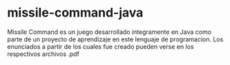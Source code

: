 # missile-command-java

Missile Command es un juego desarrollado integramente en Java como parte de un proyecto de aprendizaje en este lenguaje de programacion. 
Los enunciados a partir de los cuales fue creado pueden verse en los respectivos archivos .pdf
